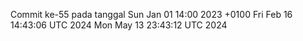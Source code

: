 Commit ke-55 pada tanggal Sun Jan 01 14:00 2023 +0100
Fri Feb 16 14:43:06 UTC 2024
Mon May 13 23:43:12 UTC 2024

